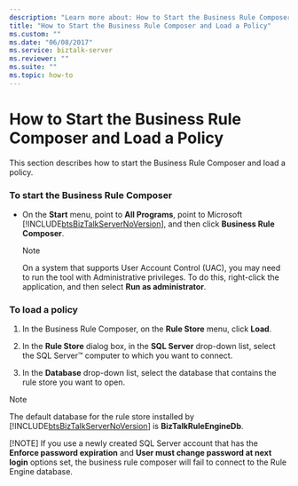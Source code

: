 ```yaml
---
description: "Learn more about: How to Start the Business Rule Composer and Load a Policy"
title: "How to Start the Business Rule Composer and Load a Policy"
ms.custom: ""
ms.date: "06/08/2017"
ms.service: biztalk-server
ms.reviewer: ""
ms.suite: ""
ms.topic: how-to
---
```

# How to Start the Business Rule Composer and Load a Policy
This section describes how to start the Business Rule Composer and load a policy.  
  
### To start the Business Rule Composer  
  
- On the **Start** menu, point to **All Programs**, point to Microsoft [!INCLUDE[btsBizTalkServerNoVersion](../includes/btsbiztalkservernoversion-md.md)], and then click **Business Rule Composer**.  
  
  > [!NOTE]
  >  On a system that supports User Account Control (UAC), you may need to run the tool with Administrative privileges. To do this, right-click the application, and then select **Run as administrator**.  
  
### To load a policy  
  
1.  In the Business Rule Composer, on the **Rule Store** menu, click **Load**.  
  
2.  In the **Rule Store** dialog box, in the **SQL Server** drop-down list, select the SQL Server™ computer to which you want to connect.  
  
3.  In the **Database** drop-down list, select the database that contains the rule store you want to open.  
  
> [!NOTE]
>  The default database for the rule store installed by [!INCLUDE[btsBizTalkServerNoVersion](../includes/btsbiztalkservernoversion-md.md)] is **BizTalkRuleEngineDb**.  
> 
> [!NOTE]
>  If you use a newly created SQL Server account that has the **Enforce password expiration** and **User must change password at next login** options set, the business rule composer will fail to connect to the Rule Engine database.
